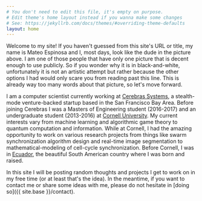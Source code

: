 ```yaml
---
# You don't need to edit this file, it's empty on purpose.
# Edit theme's home layout instead if you wanna make some changes
# See: https://jekyllrb.com/docs/themes/#overriding-theme-defaults
layout: home
---
```


Welcome to my site! If you haven't guessed from this site's URL or title, my name is Mateo Espinosa and I, most days, look like the dude in the picture above. I am one of those people that have only one picture that is decent enough to use publicly. So if you wonder why it is in black-and-white, unfortunately it is not an artistic attempt but rather because the other options I had would only scare you from reading past this line. This is already way too many words about that picture, so let's move forward.

I am a computer scientist currently working at [Cerebras Systems][cerebras], a stealth-mode venture-backed startup based in the San Francisco Bay Area. Before joining Cerebras I was a Masters of Engineering student (2016-2017) and an undergraduate student (2013-2016) at [Cornell University][cornellu]. My current interests vary from machine learning and algorithmic game theory to quantum computation and information. While at Cornell, I had the amazing opportunity to work on various research projects from things like swarm synchronization algorithm design and real-time image segmentation to mathematical-modeling of cell-cycle synchronization. Before Cornell, I was in [Ecuador][chaucha], the beautiful South American country where I was born and raised.

In this site I will be posting random thoughts and projects I get to work on in my free time (or at least that's the idea). In the meantime, if you want to contact me or share some ideas with me, please do not hesitate in [doing so]({{ site.base }}/contact).

[cornellu]: https:www.cornell.edu
[cerebras]: https://www.cerebras.net
[chaucha]: https://www.youtube.com/watch?v=tzpJZRvtx_E